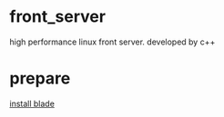 # front_server
high performance linux front server. developed by c++

# prepare
[install blade](https://github.com/chen3feng/typhoon-blade)
